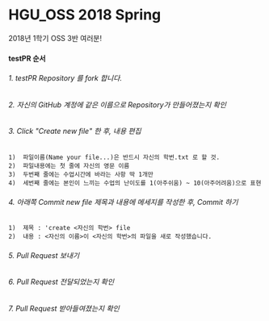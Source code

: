 # HGU_OSS 2018 Spring
2018년 1학기 OSS 3반 여러분!  
  
#### testPR 순서  

###### 1. testPR Repository 를 fork 합니다.  
###### 2. 자신의 GitHub 계정에 같은 이름으로 Repository가 만들어졌는지 확인  
###### 3. Click "Create new file" 한 후, 내용 편집 
	1)  파일이름(Name your file...)은 반드시 자신의 학번.txt 로 할 것.  
 	2)  파일내용에는 첫 줄에 자신의 영문 이름  
 	3)  두번째 줄에는 수업시간에 바라는 사항 딱 1개만  
 	4)  세번째 줄에는 본인이 느끼는 수업의 난이도를 1(아주쉬움) ~ 10(아주어려움)으로 표현  
###### 4. 아래쪽 Commit new file 제목과 내용에 메세지를 작성한 후, Commit 하기
 	1)  제목 : 'create <자신의 학번> file  
 	2)  내용 : <자신의 이름>이 <자신의 학번>의 파일을 새로 작성했습니다.    
###### 5. Pull Request 보내기  
###### 6. Pull Request 전달되었는지 확인  
###### 7. Pull Request 받아들여졌는지 확인  
